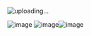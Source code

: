 ![uploading...](4e16943fb399533cc2e6b1793f5c31f9.png)

![image](https://obsidian-bucket-001.s3.ap-northeast-1.amazonaws.com/2025-03-09/91dcac6670f7fe964fda4c0210874eab.png)
![image](https://obsidian-bucket-001.s3.ap-northeast-1.amazonaws.com/2025-03-10/3fee9bf9f9288009d528cabfdc6a79be.png)![image](https://obsidian-bucket-001.s3.ap-northeast-1.amazonaws.com/2025-03-10/3be032066fca9d0de4be9ac19998f1b6.png)